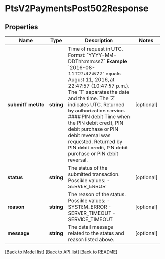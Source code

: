 # PtsV2PaymentsPost502Response

## Properties
Name | Type | Description | Notes
------------ | ------------- | ------------- | -------------
**submitTimeUtc** | **string** | Time of request in UTC. Format: &#x60;YYYY-MM-DDThh:mm:ssZ&#x60; **Example** &#x60;2016-08-11T22:47:57Z&#x60; equals August 11, 2016, at 22:47:57 (10:47:57 p.m.). The &#x60;T&#x60; separates the date and the time. The &#x60;Z&#x60; indicates UTC.  Returned by authorization service.  #### PIN debit Time when the PIN debit credit, PIN debit purchase or PIN debit reversal was requested.  Returned by PIN debit credit, PIN debit purchase or PIN debit reversal. | [optional] 
**status** | **string** | The status of the submitted transaction.  Possible values:  - SERVER_ERROR | [optional] 
**reason** | **string** | The reason of the status.  Possible values:  - SYSTEM_ERROR  - SERVER_TIMEOUT  - SERVICE_TIMEOUT | [optional] 
**message** | **string** | The detail message related to the status and reason listed above. | [optional] 

[[Back to Model list]](../README.md#documentation-for-models) [[Back to API list]](../README.md#documentation-for-api-endpoints) [[Back to README]](../README.md)


